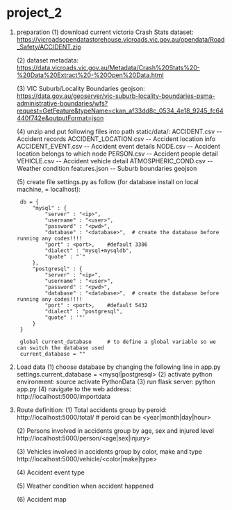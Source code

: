 # project_2

1. preparation
    (1) download current victoria Crash Stats dataset:
        https://vicroadsopendatastorehouse.vicroads.vic.gov.au/opendata/Road_Safety/ACCIDENT.zip

    (2) dataset metadata:
        https://data.vicroads.vic.gov.au/Metadata/Crash%20Stats%20-%20Data%20Extract%20-%20Open%20Data.html

    (3) VIC Suburb/Locality Boundaries geojson:
        https://data.gov.au/geoserver/vic-suburb-locality-boundaries-psma-administrative-boundaries/wfs?request=GetFeature&typeName=ckan_af33dd8c_0534_4e18_9245_fc64440f742e&outputFormat=json

    (4) unzip and put following files into path static/data/:
        ACCIDENT.csv            -- Accident records
        ACCIDENT_LOCATION.csv   -- Accident location info
        ACCIDENT_EVENT.csv      -- Accident event details
        NODE.csv                -- Accident location belongs to which node
        PERSON.csv              -- Accident people detail
        VEHICLE.csv             -- Accident vehicle detail
        ATMOSPHERIC_COND.csv    -- Weather condition
        features.json           -- Suburb boundaries geojson

    (5) create file settings.py as follow (for database install on local machine, <ip> = localhost):

        db = {
            "mysql" : {
                "server" : "<ip>",
                "username" : "<user>",
                "password" : "<pwd>",
                "database" : "<database>",  # create the database before running any codes!!!!
                "port" : <port>,    #default 3306
                "dialect" : "mysql+mysqldb",
                "quote" : "`"
            },
            "postgresql" : {
                "server" : "<ip>",
                "username" : "<user>",
                "password" : "<pwd>",
                "database" : "<database>",  # create the database before running any codes!!!!
                "port" : <port>,    #default 5432
                "dialect" : "postgresql",
                "quote" : '"'
            }
        }

        global current_database     # to define a global variable so we can switch the database used
        current_database = ""

2. Load data
    (1) choose database by changing the following line in app.py
        settings.current_database = <mysql|postgresql> 
    (2) activate python environment:
        source activate PythonData
    (3) run flask server:
        python app.py
    (4) navigate to the web address:
        http://localhost:5000/importdata

3. Route definition:
    (1) Total accidents group by peroid:
        http://localhost:5000/total/<peroid> # peroid can be <year|month|day|hour>

    (2) Persons involved in accidents group by age, sex and injured level
        http://localhost:5000/person/<age|sex|injury>

    (3) Vehicles involved in accidents group by color, make and type
        http://localhost:5000/vehicle/<color|make|type>

    (4) Accident event type
        

    (5) Weather condition when accident happened

    (6) Accident map

